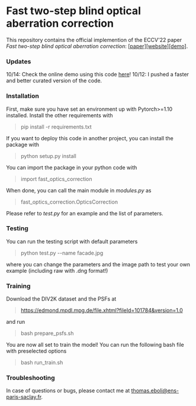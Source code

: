 # Fast two-step blind optical aberration correction

This repository contains the official implemention of the ECCV'22 paper *Fast two-step blind 
optical aberration correction*: <a href="https://arxiv.org/abs/2208.00950">[paper]</a><a href="https://teboli.github.io/fast_optical.html">[website]</a><a href="https://ipolcore.ipol.im/demo/clientApp/demo.html?id=77777000333">[demo]</a>.

### Updates
10/14: Check the online demo using this code <a href="https://ipolcore.ipol.im/demo/clientApp/demo.html?id=77777000333">here</a>!
10/12: I pushed a faster and better curated version of the code.

### Installation

First, make sure you have set an environment up with Pytorch>=1.10 installed. Install the other requirements with
> pip install -r requirements.txt

If you want to deploy this code in another project, you can install the package with
> python setup.py install

You can import the package in your python code with
> import fast_optics_correction

When done, you can call the main module in *modules.py* as 
> fast_optics_correction.OpticsCorrection

Please refer to *test.py* for an example and the list of parameters.


### Testing

You can run the testing script with default parameters
> python test.py --name facade.jpg

where you can change the parameters and the image path to test your own example (including raw with .dng format!)


### Training

Download the DIV2K dataset and the PSFs at
> https://edmond.mpdl.mpg.de/file.xhtml?fileId=101784&version=1.0

and run
> bash prepare_psfs.sh

You are now all set to train the model! You can run the following bash file with preselected options
> bash run_train.sh


### Troubleshooting

In case of questions or bugs, please contact me at <thomas.eboli@ens-paris-saclay.fr>.
